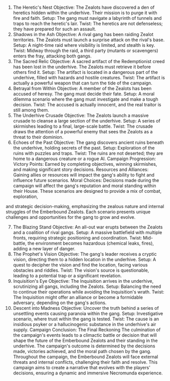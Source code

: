 1. The Heretic's Nest
Objective: The Zealots have discovered a den of heretics hidden within the underhive. Their mission is to purge it with fire and faith.
Setup: The gang must navigate a labyrinth of tunnels and traps to reach the heretic's lair.
Twist: The heretics are not defenseless; they have prepared for such an assault.
2. Shadows in the Ash
Objective: A rival gang has been raiding Zealot territories. The Zealots must launch a surprise attack on the rival's base.
Setup: A night-time raid where visibility is limited, and stealth is key.
Twist: Midway through the raid, a third party (mutants or scavengers) enters the fray, attacking both gangs.
3. The Sacred Relic
Objective: A sacred artifact of the Redemptionist creed has been lost in the underhive. The Zealots must retrieve it before others find it.
Setup: The artifact is located in a dangerous part of the underhive, filled with hazards and hostile creatures.
Twist: The artifact is actually a powerful weapon that can turn the tide of the campaign.
4. Betrayal from Within
Objective: A member of the Zealots has been accused of heresy. The gang must decide their fate.
Setup: A moral dilemma scenario where the gang must investigate and make a tough decision.
Twist: The accused is actually innocent, and the real traitor is still among them.
5. The Underhive Crusade
Objective: The Zealots launch a massive crusade to cleanse a large section of the underhive.
Setup: A series of skirmishes leading to a final, large-scale battle.
Twist: The crusade draws the attention of a powerful enemy that sees the Zealots as a threat to their dominion.
6. Echoes of the Past
Objective: The gang discovers ancient ruins beneath the underhive, holding secrets of the past.
Setup: Exploration of the ruins with puzzles and traps.
Twist: The ruins are not deserted; they are home to a dangerous creature or a rogue AI.
Campaign Progression:
Victory Points: Earned by completing objectives, winning skirmishes, and making significant story decisions.
Resources and Alliances: Gaining allies or resources will impact the gang's ability to fight and influence future scenarios.
Moral Choices: Decisions made during the campaign will affect the gang's reputation and moral standing within their House.
These scenarios are designed to provide a mix of combat, exploration,

and strategic decision-making, emphasizing the zealous nature and internal struggles of the Emberbound Zealots. Each scenario presents unique challenges and opportunities for the gang to grow and evolve.

7. The Blazing Stand
Objective: An all-out war erupts between the Zealots and a coalition of rival gangs.
Setup: A massive battlefield with multiple fronts, requiring strategic positioning and coordination.
Twist: Mid-battle, the environment becomes hazardous (chemical leaks, fires), adding a new layer of danger.
8. The Prophet's Vision
Objective: The gang's leader receives a cryptic vision, directing them to a hidden location in the underhive.
Setup: A quest to decipher the vision and find the location, facing various obstacles and riddles.
Twist: The vision's source is questionable, leading to a potential trap or a significant revelation.
9. Inquisition's Eye
Objective: The Inquisition arrives in the underhive, scrutinizing all gangs, including the Zealots.
Setup: Balancing the need to continue their operations while avoiding the Inquisition's wrath.
Twist: The Inquisition might offer an alliance or become a formidable adversary, depending on the gang's actions.
10. Descent into Madness
Objective: Uncover the truth behind a series of unsettling events causing paranoia within the gang.
Setup: Investigative scenario, where trust within the gang is tested.
Twist: The cause is an insidious psyker or a hallucinogenic substance in the underhive's air supply.
Campaign Conclusion: The Final Reckoning
The culmination of the campaign's events leads to a climactic battle or decision that will shape the future of the Emberbound Zealots and their standing in the underhive.
The campaign's outcome is determined by the decisions made, victories achieved, and the moral path chosen by the gang.
Throughout the campaign, the Emberbound Zealots will face external threats and internal conflicts, challenging their faith and resolve. This campaign aims to create a narrative that evolves with the players' decisions, ensuring a dynamic and immersive Necromunda experience.